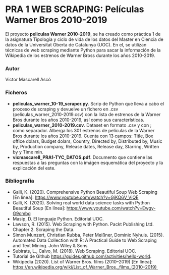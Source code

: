 # PRA 1 WEB SCRAPING: Películas Warner Bros 2010-2019

El proyecto **peliculas Warner 2010-2019**, se ha creado como práctica 1 de la asignatura Tipología y ciclo de vida de los datos del Master en Ciencia de datos de la Universitat Oberta de Catalunya (UOC). En el, se utilizan técnicas de web scraping mediante Python para sacar la información de la Wikipedia de los estrenos de Warner Bross durante los años 2010-2019.

### Autor

Victor Mascarell Ascó

### Ficheros 

* **peliculas_warner_10-19_scraper.py**. Scrip de Python que lleva a cabo el proceso de scraping y devuelve un fichero en .csv (peliculas_warner_2010-2019.csv) con la lista de estrenos de la Warner Bros durante los años 2010-2019, así como sus características.
* **peliculas_warner_2010-2019.csv**. Dataset en formato .csv y con ; como separador. Alberga los 301 estrenos de películas de la Warner Bros durante los años 2010-2019. Cuenta con 13 campos: Title, Box office dolars, Budget dolars, Country, Directed by, Distributed by, Music by, Production company, Release dates, Release day, Starring, Written by y Time min.
* **vicmascarell_PRA1-TYC_DATOS.pdf**. Documento que contiene las respuestas a las preguntas con la imágen esquemática del proyecto y la explicación del este. 


### Bibliografía

* Galli, K. (2020). Comprehensive Python Beautiful Soup Web Scraping [En línea]: https://www.youtube.com/watch?v=GjKQ6V_ViQE
* Galli, K. (2020). Solving real world data science tasks with Python Beautiful Soup [En línea]: https://www.youtube.com/watch?v=Ewgy-G9cmbg
* Masip, D. El lenguaje Python. Editorial UOC.
* Lawson, R. (2015). Web Scraping with Python. Packt Publishing Ltd. Chapter 2. Scraping the Data.
* Simon Munzert, Christian Rubba, Peter Meißner, Dominic Nyhuis. (2015). Automated Data Collection with R: A Practical Guide to Web Scraping and Text Mining. John Wiley & Sons.
* Subirats, L., Calvo, M. (2018). Web Scraping. Editorial UOC. 
* Tutorial de Github https://guides.github.com/activities/hello-world. 
* Wikipedia (2020). List of Warner Bros. films (2010–2019) [En línea]: https://en.wikipedia.org/wiki/List_of_Warner_Bros._films_(2010–2019) 
